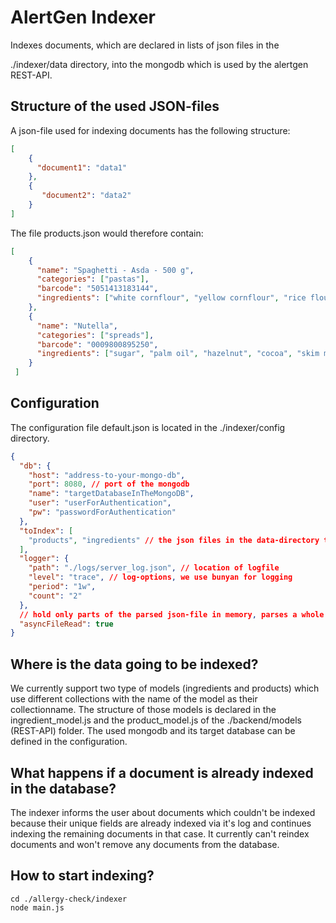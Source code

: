 # AlertGen Indexer

Indexes documents, which are declared in lists of json files in the

./indexer/data directory, into the mongodb which is used by the alertgen REST-API.

## Structure of the used JSON-files

A json-file used for indexing documents has the following structure:

```json
[
    {
      "document1": "data1"
    },
    {
       "document2": "data2"
    }
]
```

The file products.json would therefore contain:

```json
[
    {
      "name": "Spaghetti - Asda - 500 g",
      "categories": ["pastas"],
      "barcode": "5051413183144",
      "ingredients": ["white cornflour", "yellow cornflour", "rice flour", "diglyceride", "monoglyceride"]
    },
    {
      "name": "Nutella",
      "categories": ["spreads"],
      "barcode": "0009800895250",
      "ingredients": ["sugar", "palm oil", "hazelnut", "cocoa", "skim milk", "reduced minerals whey", "lecithin", "vanillin"]
    }
 ]
```

## Configuration

The configuration file default.json is located in the ./indexer/config directory.

```json
{
  "db": {
    "host": "address-to-your-mongo-db",
    "port": 8080, // port of the mongodb
    "name": "targetDatabaseInTheMongoDB",
    "user": "userForAuthentication",
    "pw": "passwordForAuthentication"
  },
  "toIndex": [
    "products", "ingredients" // the json files in the data-directory to index
  ],
  "logger": {
    "path": "./logs/server_log.json", // location of logfile
    "level": "trace", // log-options, we use bunyan for logging
    "period": "1w",
    "count": "2"
  },
  // hold only parts of the parsed json-file in memory, parses a whole file before indexing else.
  "asyncFileRead": true
}
```

## Where is the data going to be indexed?

We currently support two type of models (ingredients and products)
which use different collections with the name of the model as their collectionname.
The structure of those models is declared in the ingredient_model.js and
the product_model.js of the ./backend/models (REST-API) folder. The used mongodb
and its target database can be defined in the configuration.

## What happens if a document is already indexed in the database?
The indexer informs the user about documents
which couldn't be indexed because their unique fields are already indexed via it's log and continues indexing the
remaining documents in that case. It currently can't reindex documents and won't remove
any documents from the database.

## How to start indexing?

```
cd ./allergy-check/indexer
node main.js
```